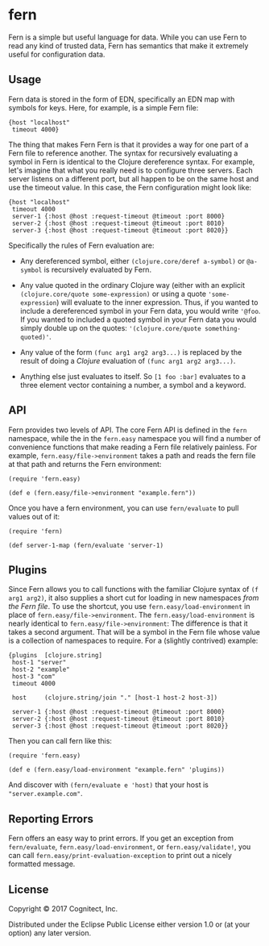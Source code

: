 # fern

Fern is a simple but useful language for data. While you
can use Fern to read any kind of trusted data, Fern has semantics
that make it extremely useful for configuration data.

## Usage

Fern data is stored in the form of EDN, specifically an EDN map with symbols
for keys. Here, for example, is a simple Fern file:

~~~
{host "localhost"
 timeout 4000}
~~~

The thing that makes Fern Fern is that it provides a way
for one part of a Fern file to reference another. The
syntax for recursively evaluating a symbol in Fern is
identical to the Clojure dereference syntax. For example,
let's imagine that what you really need is to configure
three servers. Each server listens on a different port, but
all happen to be on the same host and use the timeout value.
In this case, the Fern configuration might look like:

~~~
{host "localhost"
 timeout 4000
 server-1 {:host @host :request-timeout @timeout :port 8000}
 server-2 {:host @host :request-timeout @timeout :port 8010}
 server-3 {:host @host :request-timeout @timeout :port 8020}}
~~~

Specifically the rules of Fern evaluation are:

* Any dereferenced symbol, either `(clojure.core/deref a-symbol)` or `@a-symbol` is recursively evaluated by Fern.

* Any value quoted in the ordinary Clojure way (either with an explicit `(clojure.core/quote some-expression)` or using a quote `'some-expression`) will evaluate to the inner expression. Thus, if you wanted to include a dereferenced symbol in your Fern data, you would write `'@foo`. If you wanted to included a quoted symbol in your Fern data you would simply double up on the quotes: `'(clojure.core/quote something-quoted)'`.

* Any value of the form `(func arg1 arg2 arg3...)` is replaced by the result of doing a *Clojure* evaluation of `(func arg1 arg2 arg3...)`.

* Anything else just evaluates to itself. So `[1 foo :bar]` evaluates to a three element vector containing a number, a symbol and a keyword.

## API

Fern provides two levels of API. The core Fern API is defined in the
`fern` namespace, while the in the `fern.easy` namespace you will
find a number of convenience functions that make reading a Fern file
relatively painless. For example, `fern.easy/file->environment`
takes a path and reads the fern file at that path and returns the Fern
environment:

~~~
(require 'fern.easy)

(def e (fern.easy/file->environment "example.fern"))
~~~

Once you have a fern environment, you can use `fern/evaluate` to pull values out of it:

~~~
(require 'fern)

(def server-1-map (fern/evaluate 'server-1)
~~~

## Plugins

Since Fern allows you to call functions with the familiar
Clojure syntax of `(f arg1 arg2)`, it also supplies a short cut
for loading in new namespaces _from the Fern file_.
To use the shortcut, you use  `fern.easy/load-environment` in place of
`fern.easy/file->environment`.
The  `fern.easy/load-environment` is nearly identical to
`fern.easy/file->environment`: The difference is that it takes a second argument. That
will be a symbol in the Fern file whose value is a collection of
namespaces to require. For a (slightly contrived) example:

~~~
{plugins  [clojure.string]
 host-1 "server"
 host-2 "example"
 host-3 "com"
 timeout 4000

 host     (clojure.string/join "." [host-1 host-2 host-3])

 server-1 {:host @host :request-timeout @timeout :port 8000}
 server-2 {:host @host :request-timeout @timeout :port 8010}
 server-3 {:host @host :request-timeout @timeout :port 8020}}
~~~

Then you can call fern like this:

~~~
(require 'fern.easy)

(def e (fern.easy/load-environment "example.fern" 'plugins))
~~~

And discover with `(fern/evaluate e 'host)` that your host is
`"server.example.com"`.

## Reporting Errors

Fern offers an easy way to print errors. If you get an exception from
`fern/evaluate`, `fern.easy/load-environment`, or
`fern.easy/validate!`, you can call
`fern.easy/print-evaluation-exception` to print out a nicely formatted message.


## License

Copyright © 2017 Cognitect, Inc.

Distributed under the Eclipse Public License either version 1.0 or (at
your option) any later version.
